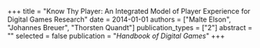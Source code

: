 +++
title = "Know Thy Player: An Integrated Model of Player Experience for Digital Games Research"
date = 2014-01-01
authors = ["Malte Elson", "Johannes Breuer", "Thorsten Quandt"]
publication_types = ["2"]
abstract = ""
selected = false
publication = "*Handbook of Digital Games*"
+++

